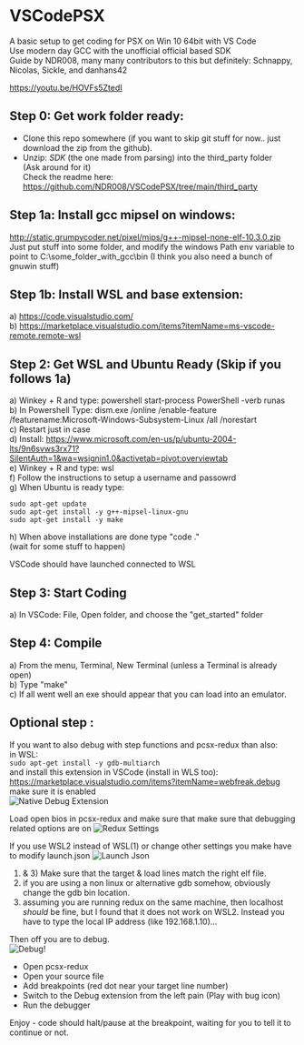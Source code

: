 # VSCodePSX 
A basic setup to get coding for PSX on Win 10 64bit with VS Code  
Use modern day GCC with the unofficial official based SDK  
Guide by NDR008, many many contributors to this but definitely:
Schnappy, Nicolas, Sickle, and danhans42

https://youtu.be/HOVFs5ZtedI

## Step 0: Get work folder ready:  
- Clone this repo somewhere (if you want to skip git stuff for now.. just download the zip from the github).
- Unzip: *SDK* (the one made from parsing) into the third_party folder  
(Ask around for it)  
Check the readme here: https://github.com/NDR008/VSCodePSX/tree/main/third_party  
  
  
## Step 1a: Install gcc mipsel on windows:
http://static.grumpycoder.net/pixel/mips/g++-mipsel-none-elf-10.3.0.zip  
Just put stuff into some folder, and modify the windows Path env variable to point to C:\some_folder_with_gcc\bin
(I think you also need a bunch of gnuwin stuff)

## Step 1b: Install WSL and base extension:
a) https://code.visualstudio.com/  
b) https://marketplace.visualstudio.com/items?itemName=ms-vscode-remote.remote-wsl  

## Step 2: Get WSL and Ubuntu Ready (Skip if you follows 1a)
a) Winkey + R and type:    powershell start-process PowerShell -verb runas  
b) In Powershell Type:    dism.exe /online /enable-feature /featurename:Microsoft-Windows-Subsystem-Linux /all /norestart  
c) Restart just in case  
d) Install: https://www.microsoft.com/en-us/p/ubuntu-2004-lts/9n6svws3rx71?SilentAuth=1&wa=wsignin1.0&activetab=pivot:overviewtab  
e) Winkey + R and type:    wsl  
f) Follow the instructions to setup a username and passowrd  
g) When Ubuntu is ready type:  
  ```
  sudo apt-get update
  sudo apt-get install -y g++-mipsel-linux-gnu  
  sudo apt-get install -y make
```   
h) When above installations are done type "code ."  
(wait for some stuff to happen)  
  
VSCode should have launched connected to WSL  
  
## Step 3: Start Coding  
a) In VSCode: File, Open folder, and choose the "get_started" folder  
  
## Step 4: Compile  
a) From the menu, Terminal, New Terminal (unless a Terminal is already open)  
b) Type "make"  
c) If all went well an exe should appear that you can load into an emulator.  

## Optional step :
If you want to also debug with step functions and pcsx-redux than also:  
in WSL:   
```sudo apt-get install -y gdb-multiarch  ```  
and install this extension in VSCode (install in WLS too):  
https://marketplace.visualstudio.com/items?itemName=webfreak.debug  
make sure it is enabled  
![Native Debug Extension](NativeDebug.png)

Load open bios in pcsx-redux and make sure that make sure that debugging related options are on
![Redux Settings](Redux.png)  

If you use WSL2 instead of WSL(1) or change other settings you make have to modify launch.json
![Launch Json](json.png)  
1) & 3) Make sure that the target & load lines match the right elf file.  
2) if you are using a non linux or alternative gdb somehow, obviously change the gdb bin location.  
4) assuming you are running redux on the same machine, then localhost *should* be fine, but I found that it does not work on WSL2. Instead you have to type the local IP address (like 192.168.1.10)...  
  
Then off you are to debug.  
![Debug!](DebugAway.png)  
- Open pcsx-redux  
- Open your source file  
- Add breakpoints (red dot near your target line number)  
- Switch to the Debug extension from the left pain (Play with bug icon)  
- Run the debugger  

Enjoy - code should halt/pause at the breakpoint, waiting for you to tell it to continue or not.  

